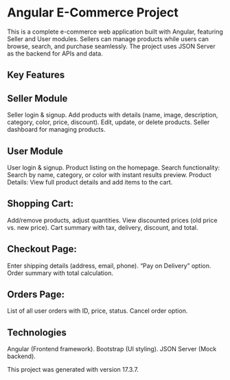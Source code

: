 # Angular E-Commerce Project
This is a complete e-commerce web application built with Angular, featuring Seller and User modules. Sellers can manage products while users can browse, search, and purchase seamlessly. The project uses JSON Server as the backend for APIs and data.

## Key Features
## Seller Module
Seller login & signup.
Add products with details (name, image, description, category, color, price, discount).
Edit, update, or delete products.
Seller dashboard for managing products.
## User Module
User login & signup.
Product listing on the homepage.
Search functionality: Search by name, category, or color with instant results preview.
Product Details: View full product details and add items to the cart.
  ## Shopping Cart:
  Add/remove products, adjust quantities.
  View discounted prices (old price vs. new price).
  Cart summary with tax, delivery, discount, and total.
  ## Checkout Page:
  Enter shipping details (address, email, phone).
  “Pay on Delivery” option.
  Order summary with total calculation.
  ## Orders Page:
  List of all user orders with ID, price, status.
  Cancel order option.
## Technologies
Angular (Frontend framework).
Bootstrap (UI styling).
JSON Server (Mock backend).




This project was generated with version 17.3.7.
